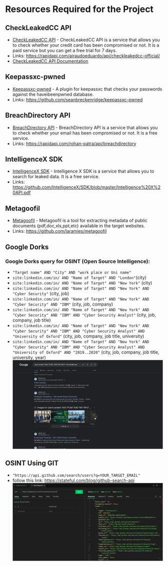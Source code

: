# Resources Required for the Project

## CheckLeakedCC API 
- [CheckLeakedCC API](https://checkleaked.cc/) - CheckLeakedCC API is a service that allows you to check whether your credit card has been compromised or not. It is a paid service but you can get a free trial for 7 days.
- Links: https://rapidapi.com/airaudoeduardo/api/checkleakedcc-official/
- [CheckLeakedCC API Documentation](https://checkleaked.cc/docs/)

## Keepassxc-pwned
- [Keepassxc-pwned](https://github.com/seanbreckenridge/keepassxc-pwned) - A plugin for keepassxc that checks your passwords against the haveibeenpwned database.
- Links: https://github.com/seanbreckenridge/keepassxc-pwned

## BreachDirectory API
- [BreachDirectory API](https://breachdirectory.tk/) - BreachDirectory API is a service that allows you to check whether your email has been compromised or not. It is a free service.
- Links: https://rapidapi.com/rohan-patra/api/breachdirectory

## IntelligenceX SDK
- [IntelligenceX SDK](https://github.com/IntelligenceX/SDK) - Intelligence X SDK is a service that allows you to search for leaked data. It is a free service.
- Links: https://github.com/IntelligenceX/SDK/blob/master/Intelligence%20X%20API.pdf

## Metagoofil
- [Metagoofil](https://github.com/laramies/metagoofil) - Metagoofil is a tool for extracting metadata of public documents (pdf,doc,xls,ppt,etc) available in the target websites.
- Links: https://github.com/laramies/metagoofil


## Google Dorks
### Google Dorks query for OSINT (Open Source Intelligence):
- `"Target name" AND "City" AND "work place or Uni name"`
- `site:linkedin.com/in/ AND "Name of Target" AND "London"`(city)
- `site:linkedin.com/in/ AND "Name of Target" AND "New York"` (city)
- `site:linkedin.com/in/ AND "Name of Target" AND "New York" AND "Cyber Security"` (city, job)
- `site:linkedin.com/in/ AND "Name of Target" AND "New York" AND "Cyber Security" AND "IBM"` (city, job, company)
- `site:linkedin.com/in/ AND "Name of Target" AND "New York" AND "Cyber Security" AND "IBM" AND "Cyber Security Analyst"` (city, job, company, job title)
-  `site:linkedin.com/in/ AND "Name of Target" AND "New York" AND "Cyber Security" AND "IBM" AND "Cyber Security Analyst" AND "University of Oxford"` (city, job, company, job title, university)
-  `site:linkedin.com/in/ AND "Name of Target" AND "New York" AND "Cyber Security" AND "IBM" AND "Cyber Security Analyst" AND "University of Oxford" AND "2019..2020"` (city, job, company, job title, university, year)
![img](./imgs/Screenshot%20from%202023-11-24%2023-25-22.png)

## OSINT Using GIT
- `"https://api.github.com/search/users?q=YOUR_TARGET_EMAIL"`
- follow this link: https://stateful.com/blog/github-search-api 
![img](./imgs/Screenshot%20from%202023-11-25%2000-23-13.png)